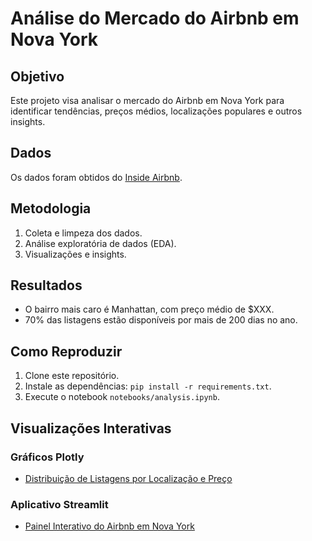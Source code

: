 # Análise do Mercado do Airbnb em Nova York

## Objetivo
Este projeto visa analisar o mercado do Airbnb em Nova York para identificar tendências, preços médios, localizações populares e outros insights.

## Dados
Os dados foram obtidos do [Inside Airbnb](http://insideairbnb.com/get-the-data/).

## Metodologia
1. Coleta e limpeza dos dados.
2. Análise exploratória de dados (EDA).
3. Visualizações e insights.

## Resultados
- O bairro mais caro é Manhattan, com preço médio de $XXX.
- 70% das listagens estão disponíveis por mais de 200 dias no ano.

## Como Reproduzir
1. Clone este repositório.
2. Instale as dependências: `pip install -r requirements.txt`.
3. Execute o notebook `notebooks/analysis.ipynb`.

## Visualizações Interativas

### Gráficos Plotly
- [Distribuição de Listagens por Localização e Preço](visualizations/scatter_plot.html)

### Aplicativo Streamlit
- [Painel Interativo do Airbnb em Nova York](https://seu-app-streamlit.com)